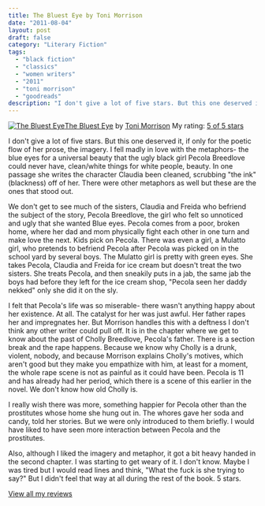 ```yaml
---
title: The Bluest Eye by Toni Morrison
date: "2011-08-04"
layout: post
draft: false
category: "Literary Fiction"
tags:
  - "black fiction"
  - "classics"
  - "women writers"
  - "2011"
  - "toni morrison"
  - "goodreads"
description: "I don't give a lot of five stars. But this one deserved it, if only for the poetic flow of her prose, the imagery."
---
```


[![The Bluest Eye](https://images.gr-assets.com/books/1492591342m/292327.jpg)](https://www.goodreads.com/book/show/292327.The_Bluest_Eye)[The Bluest Eye](https://www.goodreads.com/book/show/292327.The_Bluest_Eye) by [Toni Morrison](https://www.goodreads.com/author/show/3534.Toni_Morrison)
My rating: [5 of 5 stars](https://www.goodreads.com/review/show/194525592)

I don't give a lot of five stars. But this one deserved it, if only for the poetic flow of her prose, the imagery. I fell madly in love with the metaphors- the blue eyes for a universal beauty that the ugly black girl Pecola Breedlove could never have, clean/white things for white people, beauty. In one passage she writes the character Claudia been cleaned, scrubbing "the ink" (blackness) off of her. There were other metaphors as well but these are the ones that stood out.

We don't get to see much of the sisters, Claudia and Freida who befriend the subject of the story, Pecola Breedlove, the girl who felt so unnoticed and ugly that she wanted Blue eyes. Pecola comes from a poor, broken home, where her dad and mom physically fight each other in one turn and make love the next. Kids pick on Pecola. There was even a girl, a Mulatto girl, who pretends to befriend Pecola after Pecola was picked on in the school yard by several boys. The Mulatto girl is pretty with green eyes. She takes Pecola, Claudia and Freida for ice cream but doesn't treat the two sisters. She treats Pecola, and then sneakily puts in a jab, the same jab the boys had before they left for the ice cream shop, "Pecola seen her daddy nekked" only she did it on the sly.

I felt that Pecola's life was so miserable- there wasn't anything happy about her existence. At all. The catalyst for her was just awful. Her father rapes her and impregnates her. But Morrison handles this with a deftness I don't think any other writer could pull off. It is in the chapter where we get to know about the past of Cholly Breedlove, Pecola's father. There is a section break and the rape happens. Because we know why Cholly is a drunk, violent, nobody, and because Morrison explains Cholly's motives, which aren't good but they make you empathize with him, at least for a moment, the whole rape scene is not as painful as it could have been. Pecola is 11 and has already had her period, which there is a scene of this earlier in the novel. We don't know how old Cholly is.

I really wish there was more, something happier for Pecola other than the prostitutes whose home she hung out in. The whores gave her soda and candy, told her stories. But we were only introduced to them briefly. I would have liked to have seen more interaction between Pecola and the prostitutes.

Also, although I liked the imagery and metaphor, it got a bit heavy handed in the second chapter. I was starting to get weary of it. I don't know. Maybe I was tired but I would read lines and think, "What the fuck is she trying to say?" But I didn't feel that way at all during the rest of the book. 5 stars.

[View all my reviews](https://www.goodreads.com/review/list/1940314-tiffany)